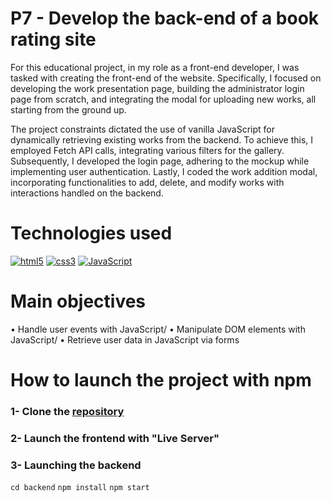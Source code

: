 # P7 - Develop the back-end of a book rating site

For this educational project, in my role as a front-end developer, I was tasked with creating the front-end of the website. Specifically, I focused on developing the work presentation page, building the administrator login page from scratch, and integrating the modal for uploading new works, all starting from the ground up.

The project constraints dictated the use of vanilla JavaScript for dynamically retrieving existing works from the backend. To achieve this, I employed Fetch API calls, integrating various filters for the gallery. Subsequently, I developed the login page, adhering to the mockup while implementing user authentication. Lastly, I coded the work addition modal, incorporating functionalities to add, delete, and modify works with interactions handled on the backend.

# Technologies used

[![html5](https://user-images.githubusercontent.com/125476287/281260254-6aae882b-adee-4a6d-a7ca-958c6404fe1f.png)][1]
[![css3](https://user-images.githubusercontent.com/125476287/281260261-f900285a-7e7a-4702-8ce5-aada4cee450f.png)][2]
[![JavaScript](https://user-images.githubusercontent.com/125476287/281260364-d316716e-ae56-4739-999f-7b3e82e340d6.png)][3]


[1]: https://www.w3schools.com/html/
[2]: https://www.w3schools.com/css/
[3]: https://www.w3schools.com/js/

# Main objectives
• Handle user events with JavaScript/
• Manipulate DOM elements with JavaScript/
• Retrieve user data in JavaScript via forms

# How to launch the project with npm

### 1- Clone the [repository](https://github.com/Guilly-AU/P3-Portofolio_architecte_Sophie_Bluel-JAVASCRIPT.git)
### 2- Launch the frontend with "Live Server"
### 3- Launching the backend
`cd backend`
`npm install`
`npm start`